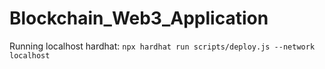 # Blockchain_Web3_Application

Running localhost hardhat: `npx hardhat run scripts/deploy.js --network localhost`
